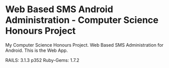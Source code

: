 Web Based SMS Android Administration - Computer Science Honours Project
=================

My Computer Science Honours Project. Web Based SMS Administration for Android. This is the Web App.

RAILS: 3.1.3 p352
Ruby-Gems: 1.7.2